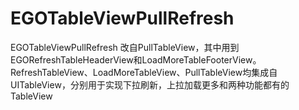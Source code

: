 EGOTableViewPullRefresh
=======================

EGOTableViewPullRefresh 改自PullTableView，其中用到EGORefreshTableHeaderView和LoadMoreTableFooterView。RefreshTableView、LoadMoreTableView、PullTableView均集成自UITableView，分别用于实现下拉刷新，上拉加载更多和两种功能都有的TableView
